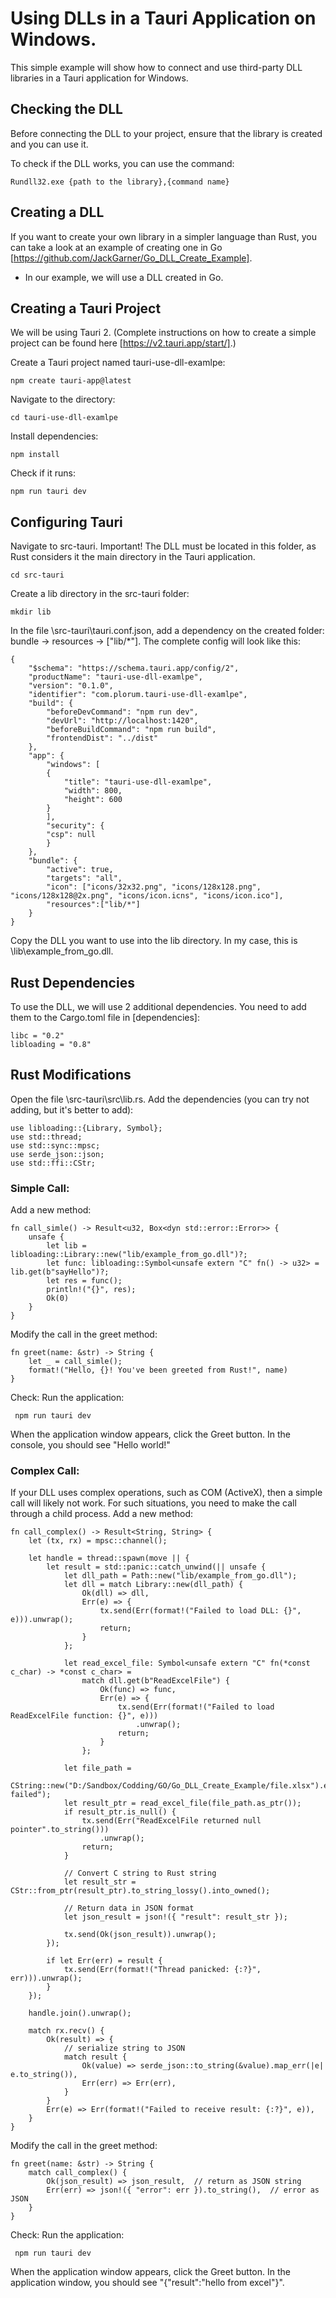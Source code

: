 # Using DLLs in a Tauri Application on Windows.

This simple example will show how to connect and use third-party DLL libraries in a Tauri application for Windows.

## Checking the DLL

Before connecting the DLL to your project, ensure that the library is created and you can use it.

To check if the DLL works, you can use the command:
    
    Rundll32.exe {path to the library},{command name}

## Creating a DLL

If you want to create your own library in a simpler language than Rust, you can take a look at an example of creating one in Go [https://github.com/JackGarner/Go_DLL_Create_Example].

* In our example, we will use a DLL created in Go.

## Creating a Tauri Project

We will be using Tauri 2. (Complete instructions on how to create a simple project can be found here [https://v2.tauri.app/start/].)

Create a Tauri project named tauri-use-dll-examlpe:

    npm create tauri-app@latest

Navigate to the directory:

    cd tauri-use-dll-examlpe

Install dependencies:

    npm install

Check if it runs:

    npm run tauri dev

## Configuring Tauri
Navigate to src-tauri.
Important! The DLL must be located in this folder, as Rust considers it the main directory in the Tauri application.

    cd src-tauri

Create a lib directory in the src-tauri folder:

    mkdir lib

In the file \src-tauri\tauri.conf.json, add a dependency on the created folder: bundle -> resources -> ["lib/*"].
The complete config will look like this:

    {
        "$schema": "https://schema.tauri.app/config/2",
        "productName": "tauri-use-dll-examlpe",
        "version": "0.1.0",
        "identifier": "com.plorum.tauri-use-dll-examlpe",
        "build": {
            "beforeDevCommand": "npm run dev",
            "devUrl": "http://localhost:1420",
            "beforeBuildCommand": "npm run build",
            "frontendDist": "../dist"
        },
        "app": {
            "windows": [
            {
                "title": "tauri-use-dll-examlpe",
                "width": 800,
                "height": 600
            }
            ],
            "security": {
            "csp": null
            }
        },
        "bundle": {
            "active": true,
            "targets": "all",
            "icon": ["icons/32x32.png", "icons/128x128.png", "icons/128x128@2x.png", "icons/icon.icns", "icons/icon.ico"],
            "resources":["lib/*"]
        }
    }

Copy the DLL you want to use into the lib directory.
In my case, this is \lib\example_from_go.dll.

## Rust Dependencies
To use the DLL, we will use 2 additional dependencies. You need to add them to the Cargo.toml file in [dependencies]:

    libc = "0.2"
    libloading = "0.8"

## Rust Modifications
Open the file \src-tauri\src\lib.rs.
Add the dependencies (you can try not adding, but it's better to add):
    
    use libloading::{Library, Symbol};
    use std::thread;
    use std::sync::mpsc;
    use serde_json::json;
    use std::ffi::CStr;

### Simple Call: 
Add a new method:

    fn call_simle() -> Result<u32, Box<dyn std::error::Error>> {
        unsafe {
            let lib = libloading::Library::new("lib/example_from_go.dll")?;
            let func: libloading::Symbol<unsafe extern "C" fn() -> u32> = lib.get(b"sayHello")?;
            let res = func();
            println!("{}", res);
            Ok(0)
        }
    }

Modify the call in the greet method:

    fn greet(name: &str) -> String {
        let _ = call_simle();
        format!("Hello, {}! You've been greeted from Rust!", name)
    }

Check:
Run the application:

     npm run tauri dev

When the application window appears, click the Greet button.
In the console, you should see "Hello world!"

### Complex Call: 
If your DLL uses complex operations, such as COM (ActiveX), then a simple call will likely not work. For such situations, you need to make the call through a child process.
Add a new method:

    fn call_complex() -> Result<String, String> {
        let (tx, rx) = mpsc::channel();

        let handle = thread::spawn(move || {
            let result = std::panic::catch_unwind(|| unsafe {
                let dll_path = Path::new("lib/example_from_go.dll");
                let dll = match Library::new(dll_path) {
                    Ok(dll) => dll,
                    Err(e) => {
                        tx.send(Err(format!("Failed to load DLL: {}", e))).unwrap();
                        return;
                    }
                };

                let read_excel_file: Symbol<unsafe extern "C" fn(*const c_char) -> *const c_char> =
                    match dll.get(b"ReadExcelFile") {
                        Ok(func) => func,
                        Err(e) => {
                            tx.send(Err(format!("Failed to load ReadExcelFile function: {}", e)))
                                .unwrap();
                            return;
                        }
                    };

                let file_path =
                    CString::new("D:/Sandbox/Codding/GO/Go_DLL_Create_Example/file.xlsx").expect("CString::new failed");
                let result_ptr = read_excel_file(file_path.as_ptr());
                if result_ptr.is_null() {
                    tx.send(Err("ReadExcelFile returned null pointer".to_string()))
                        .unwrap();
                    return;
                }

                // Convert C string to Rust string
                let result_str = CStr::from_ptr(result_ptr).to_string_lossy().into_owned();

                // Return data in JSON format
                let json_result = json!({ "result": result_str });

                tx.send(Ok(json_result)).unwrap();
            });

            if let Err(err) = result {
                tx.send(Err(format!("Thread panicked: {:?}", err))).unwrap();
            }
        });

        handle.join().unwrap();

        match rx.recv() {
            Ok(result) => {
                // serialize string to JSON
                match result {
                    Ok(value) => serde_json::to_string(&value).map_err(|e| e.to_string()),
                    Err(err) => Err(err),
                }
            }
            Err(e) => Err(format!("Failed to receive result: {:?}", e)),
        }
    }

Modify the call in the greet method:

    fn greet(name: &str) -> String {
        match call_complex() {
            Ok(json_result) => json_result,  // return as JSON string
            Err(err) => json!({ "error": err }).to_string(),  // error as JSON
        }
    }

Check:
Run the application:

     npm run tauri dev

When the application window appears, click the Greet button.
In the application window, you should see "{"result":"hello from excel"}".

